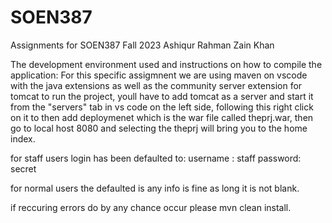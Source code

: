 # SOEN387
Assignments for SOEN387 Fall 2023
Ashiqur Rahman
Zain Khan

The development environment used and instructions on how to compile the application:
For this specific assigmnent we are using maven on vscode with the java extensions as well as the community server extension for tomcat
to run the project, youll have to add tomcat as a server and start it from the "servers" tab in vs code on the left side, following this
right click on it to then add deploymenet which is the war file called theprj.war, then go to local host 8080 and selecting the theprj
will bring you to the home index. 

for staff users login has been defaulted to:
username : staff
password: secret

for normal users the defaulted is any info is fine as long it is not blank.

if reccuring errors do by any chance occur please mvn clean install.
